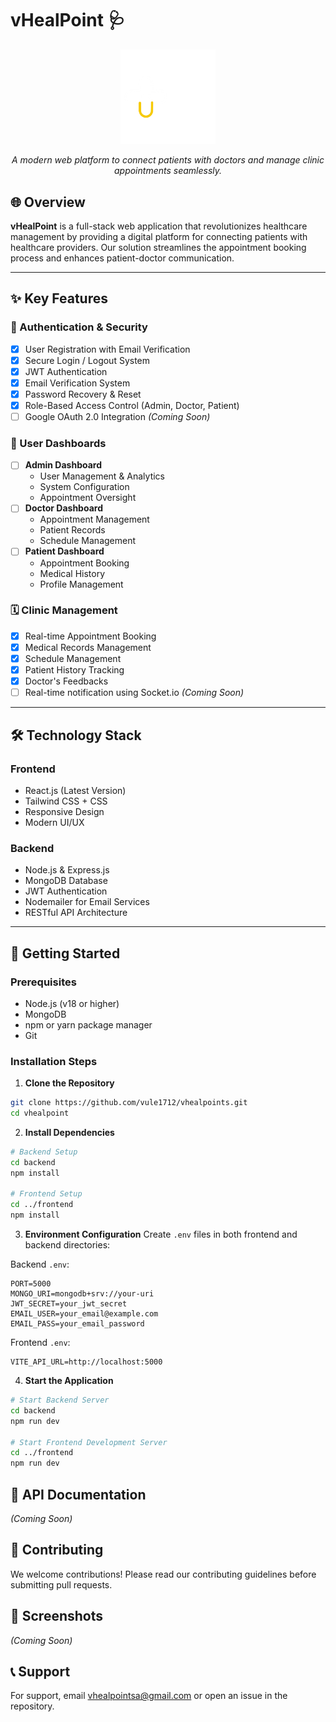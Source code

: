 # vHealPoint 🩺  
<p align="center">
  <img src="frontend/src/assets/vHealPoints2_trans.png" alt="vHealPoint Banner" width="30%" />
</p>
<p align="center"><em>A modern web platform to connect patients with doctors and manage clinic appointments seamlessly.</em></p>                                                               

## 🌐 Overview

**vHealPoint** is a full-stack web application that revolutionizes healthcare management by providing a digital platform for connecting patients with healthcare providers. Our solution streamlines the appointment booking process and enhances patient-doctor communication.

---

## ✨ Key Features

### 🔐 Authentication & Security
- [x] User Registration with Email Verification
- [x] Secure Login / Logout System
- [x] JWT Authentication
- [x] Email Verification System
- [x] Password Recovery & Reset
- [x] Role-Based Access Control (Admin, Doctor, Patient)
- [ ] Google OAuth 2.0 Integration *(Coming Soon)*

### 👥 User Dashboards
- [ ] **Admin Dashboard**  
  - User Management & Analytics
  - System Configuration
  - Appointment Oversight
- [ ] **Doctor Dashboard**  
  - Appointment Management
  - Patient Records
  - Schedule Management
- [ ] **Patient Dashboard**  
  - Appointment Booking
  - Medical History
  - Profile Management

### 🗓️ Clinic Management
- [x] Real-time Appointment Booking
- [x] Medical Records Management
- [x] Schedule Management
- [x] Patient History Tracking
- [x] Doctor's Feedbacks
- [ ] Real-time notification using Socket.io *(Coming Soon)*

---

## 🛠️ Technology Stack

### Frontend
- React.js (Latest Version)
- Tailwind CSS + CSS
- Responsive Design
- Modern UI/UX

### Backend
- Node.js & Express.js
- MongoDB Database
- JWT Authentication
- Nodemailer for Email Services
- RESTful API Architecture

---

## 🚀 Getting Started

### Prerequisites
- Node.js (v18 or higher)
- MongoDB
- npm or yarn package manager
- Git

### Installation Steps

1. **Clone the Repository**
```bash
git clone https://github.com/vule1712/vhealpoints.git
cd vhealpoint
```

2. **Install Dependencies**
```bash
# Backend Setup
cd backend
npm install

# Frontend Setup
cd ../frontend
npm install
```

3. **Environment Configuration**
Create `.env` files in both frontend and backend directories:

Backend `.env`:
```env
PORT=5000
MONGO_URI=mongodb+srv://your-uri
JWT_SECRET=your_jwt_secret
EMAIL_USER=your_email@example.com
EMAIL_PASS=your_email_password
```

Frontend `.env`:
```env
VITE_API_URL=http://localhost:5000
```

4. **Start the Application**
```bash
# Start Backend Server
cd backend
npm run dev

# Start Frontend Development Server
cd ../frontend
npm run dev
```

## 📝 API Documentation
*(Coming Soon)*

## 🤝 Contributing
We welcome contributions! Please read our contributing guidelines before submitting pull requests.

## 📸 Screenshots
*(Coming Soon)*

## 📞 Support
For support, email vhealpointsa@gmail.com or open an issue in the repository.
